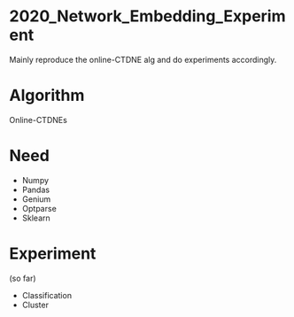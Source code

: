 # 2020_Network_Embedding_Experiment
Mainly reproduce the online-CTDNE alg and do experiments accordingly.
# Algorithm
Online-CTDNEs

# Need
- Numpy
- Pandas
- Genium
- Optparse
- Sklearn

# Experiment
(so far)
- Classification
- Cluster
